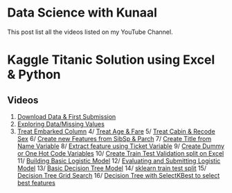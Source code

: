 # Data Science with Kunaal

This post list all the videos listed on my YouTube Channel. 

# Kaggle Titanic Solution using Excel & Python

## Videos
1. [Download Data &amp; First Submission](https://www.youtube.com/watch?v=CCCjYVJuwU4&amp;list=PLN-u2zr6UoV8z7hbZb2WGNA1di6VdnUGU&amp;index=2&amp;t=0s)
2. [Exploring Data/Missing Values](https://www.youtube.com/watch?v=H6x6R94HsxI&amp;list=PLN-u2zr6UoV8z7hbZb2WGNA1di6VdnUGU&amp;index=2)
3. [Treat Embarked Column](https://www.youtube.com/watch?v=mYq6QByZERU&amp;list=PLN-u2zr6UoV8z7hbZb2WGNA1di6VdnUGU&amp;index=3)
4/ [Treat Age &amp; Fare](https://www.youtube.com/watch?v=JRg4eceLPIA&amp;list=PLN-u2zr6UoV8z7hbZb2WGNA1di6VdnUGU&amp;index=4)
5/ [Treat Cabin &amp; Recode Sex](https://www.youtube.com/watch?v=Kk07HCTUHAw&amp;list=PLN-u2zr6UoV8z7hbZb2WGNA1di6VdnUGU&amp;index=5)
6/ [Create new Features from SibSp &amp; Parch](https://www.youtube.com/watch?v=9WD2ocuspUg&amp;list=PLN-u2zr6UoV8z7hbZb2WGNA1di6VdnUGU&amp;index=6)
7/ [Create Title from Name Variable](https://www.youtube.com/watch?v=aIqNuiztux8&amp;list=PLN-u2zr6UoV8z7hbZb2WGNA1di6VdnUGU&amp;index=7)
8/ [Extract feature using Ticket Variable](https://www.youtube.com/watch?v=ps7xyxg0Xfg&amp;list=PLN-u2zr6UoV8z7hbZb2WGNA1di6VdnUGU&amp;index=8)
9/ [Create Dummy or One Hot Code Variables](https://www.youtube.com/watch?v=Ywannpu7sGM&amp;list=PLN-u2zr6UoV8z7hbZb2WGNA1di6VdnUGU&amp;index=9)
10/ [Create Train Test Validation split on Excel](https://www.youtube.com/watch?v=9uhlKIMMRBw&amp;list=PLN-u2zr6UoV8z7hbZb2WGNA1di6VdnUGU&amp;index=10)
11/ [Building Basic Logistic Model](https://www.youtube.com/watch?v=Tipy-zA8JM8&amp;list=PLN-u2zr6UoV8z7hbZb2WGNA1di6VdnUGU&amp;index=11)
12/ [Evaluating and Submitting Logistic Model](https://www.youtube.com/watch?v=LYS4ZuTkpTk&amp;list=PLN-u2zr6UoV8z7hbZb2WGNA1di6VdnUGU&amp;index=12)
13/ [Basic Decision Tree Model](https://www.youtube.com/watch?v=dS9IlNrPJh4&amp;list=PLN-u2zr6UoV8z7hbZb2WGNA1di6VdnUGU&amp;index=13)
14/ [sklearn train test split](https://www.youtube.com/watch?v=f546JkmfxZ8&amp;list=PLN-u2zr6UoV8z7hbZb2WGNA1di6VdnUGU&amp;index=14)
15/ [Decision Tree Grid Search](https://www.youtube.com/watch?v=s0mHEsOWvxQ&amp;list=PLN-u2zr6UoV8z7hbZb2WGNA1di6VdnUGU&amp;index=15)
16/ [Decision Tree with SelectKBest to select best features](https://www.youtube.com/watch?v=siwo7A0fcRk&amp;list=PLN-u2zr6UoV8z7hbZb2WGNA1di6VdnUGU&amp;index=16)


